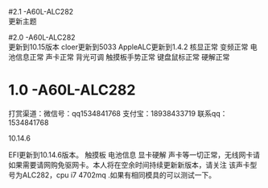 #2.1     -A60L-ALC282	
更新主题











#2.0    -A60L-ALC282	
更新到10.15版本	      cloer更新到5033	    AppleALC更新到1.4.2	      核显正常	       变频正常	
电池信息正常	         声卡正常	             背光可调	                  触摸板手势正常    键盘鼠标正常	
硬解正常	







# 1.0   -A60L-ALC282
打赏渠道：微信号：qq1534841768   支付宝：18938433719
联系qq：1534841768









10.14.6





EFI更新到10.14.6版本。
触摸板 电池信息 显卡硬解 声卡等一切正常，无线网卡请如果需要请网购免驱网卡。本人将在空余时间持续更新新版本，请关注
该声卡型号为ALC282，cpu i7 4702mq .如果有相同模具的可以测试一下。
 



